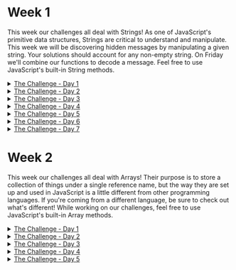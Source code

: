 # Week 1
This week our challenges all deal with Strings! As one of JavaScript's
primitive data structures, Strings are critical to understand and manipulate.
This week we will be discovering hidden messages by manipulating a given
string. Your solutions should account for any non-empty string. On Friday we'll
combine our functions to decode a message.
Feel free to use JavaScript's built-in String methods.
<details>
<summary><a href="https://blog.barbaralaw.me/huntober-2022-day-1">The Challenge - Day 1</a></summary>


    Oh no! How did this happen?! Somehow similar-looking numbers and letters have
    been confused in our document. Someone may have been messing around writing
    naughty words on a calculator. We need to get them back to normal.

    Below, find the mix-ups that have been made. Note: the confusion happened in
    both directions and was case-sensitive.

    '0' <-> 'O'      '5' <-> 'S'
    '1' <-> 'I'      '6' <-> 'G'
    '2' <-> 'Z'      '7' <-> 'L'
    '3' <-> 'E'      '8' <-> 'B'
    '4' <-> 'h'      '9' <-> 'q'

    As an example, here is how a string looks before and after the characters are
    fixed:

    "PR0-T1P #hqB: 1T'5 N1C3 T0 5AY H3770."
    implement fix function ->
    "PRO-TIP #498: IT'S NICE TO SAY HELLO."

    Please create a function that will fix a given string of this mistake before
    incalculable damage can be done!
</details>

<details>
<summary><a href="https://blog.barbaralaw.me/huntober-2022-day-2">The Challenge - Day 2</a></summary>

    This is awkward... I had a challenge planned for today, but I kept the
    computer open while I went to water my plants and came back to chaos on the
    screen. Not to worry, though! I've figured out what happened and we'll fix
    it today, ready to get back to our main decoding functions tomorrow.

    It turns out that a cat snuck in the house and decided to do some typing
    while I was away from my desk. Lucky break though, somehow the last key the
        cat managed to type was a lowercase 'c', and it also somehow managed to
        be the only lowercase 'c' the cat typed.

    If we remove everything up to and including that first 'c' we'll be at a
    great starting point! Go ahead and scrap all that cat scratch from the
    string below.
    
    "af)|Cz>:CGAHY1_2+(OHYYTM!2vka,&yAlWJ3.r&ZVs4F5&bEa<1r1_nlsR!eA-dOUmgwd2=CE7?ynnl+KQf8lW8u4/Nh1|D7SK2uYz-Y
    $YD)q.VmLD-&P(lL=:HDMA1!?_R#P,V3bKLqUp_t.X:_dM<Mr9zQ~fKJOBDF&Qjen=d
    ZAR8ze5g-gj@aZ/I:M:!.IBXLq@vN&8L7oH,
    /0RFtH+.7%eXtM/mxV7*%0Hj.?FSm.Kh8=@jlUJ_S.ApQzye-xB7ZVA2AwEaxTa_snPX?>D5th&Ag/9)7%#uMN=J<h!#prB=:CI;U_.T5*#rb)9q<ht~W<BOmQlmy.<8EqIlR(Gh~~$zmW;Y$7dn-$bW1jf%PL),krpzE
    LQwsG;EQ;l:Z;+6#.3)KDA+s#k#YMmUhm% 2KB)GqR
    U@4B>+A9Vh62@:&SNKVas5%&N6Oz!s/%7(Pd1xWy#Kv>uqyX=VEyHbe-64|ex^&
    2W(gD=>FT*?tMZO$(+B8uTj,DU2~QST(B|xls=9kzN|:4hXt~:R4|nir,6RN8fg~3!3!^!yWZ)bE@SI.zV5Z%V9Qf_^
    4az$?wqtWrRu+1aS9<%I=!xW.:ps
    f).($Qz9s;8:uxVqJN9K$42NG(0=j)wZ&U1oB?v^7WVP6QE6-?L;^aglPd5dHO(L2TT5+$NeK-P;js-UAiWCI7>Yr&8|md-X)U=%IpuY)9iymv~
    _S^ ,&0|(22&(mIcux_4a196w^FN78kz2kX1k&Psc53d
    ctbl?Eek!kX7Ii.QR~M11<T!,w^xHVn4^Q=HH4#)=AevEek!ux_4a196w^FN7Eek!8kz2kX1k&Psc53d
    ctbl?kX7Ii.QR~M11<T!,w^xHVn4^Q=HH4#)=AEek!Eek!cvEek!MABf|bEek!dPLpPhh=>%UH<%/^H;8gSAkhmUCu:K?*jzEek!LYC/:E*RU=|s7jWDf8z7-zFqS<Ntoav?m8<Q(1ur3Dpd)(XjY1pE)but>eG@QfEek!$Wx8NRZgmQ5t2
    kJd,?_R@%muEJBTdQ0-%mHHW20i8wqMK~Co^w?34ag9idsTeXgfqy4IEek!z7Q?Q)nG~5@~ieY_B=6!
    sVk~=Ts3T>j/ZAS)AKX3zOocGL
    icK#-x0Eek!yE+2*fz.4&%<>:RHx/B+IFRG*AK1Hn*PQZpEek!v;ZUzWcJC%lym^:+;GcC!qt@nS5SQEek!ikESbYI#-A.Sv
    .ksat s'worrEek!Eek!omot Eek!rof rebmeEek!merEek! Eek!ot deeEek!n uoy tahw
    si enEek!o tsrif siht sedisEek!eb gnirtsbus hcae ni retEek!carahc tsrifEek!
    eEek!Eek!hT .'V' *esaEek!crewEek!ol* nEek!Eek!o pu Eek!gnirts Eek!siEek!ht
    tilpEek!S"


    Done it? Awesome. Next, it's just a simple matter of undoing what happens
    when a preschooler dumps a bucket of LEGO blocks on the keyboard. Kids,
    amiright? You'll want to remove all the instances of the word 'Eek!' in the
    remaining string please (case sensitive, of course).

    Oh, I also forgot that I accidentally reversed the whole string too. Flip
    it back around after you've dealt with the 'Eek!'s, if you will.

    It should be looking a lot better now. I left the instructions for what to
    do now at the start of the remaining string. Do what it says and save the
        answer somewhere safe for tomorrow's challenge - it's key info.

    Thanks for helping clean up this mess! 🧹 See you tomorrow!

</details>

<details>
<summary><a href="https://blog.barbaralaw.me/huntober-2022-day-3">The Challenge - Day 3</a></summary>

    This week we will be discovering hidden messages by manipulating a given
    string. Your solutions should account for any non-empty string. On Friday we'll
    combine our functions to decode a message.

    Yesterday you should have come up with a few specific characters that we'll
    need today. Let's refer to those as our key characters.

    We need to create a function that will replace any instances of any of the key
    characters in a given string with an empty space (' '). See below for an
    example with an example set of key characters.

    Remember to keep your code somewhere safe, as you'll need it to decrypt this
    week's message!

    example key characters -> 'A','_','K','E','Y','!'

    input: 'AyouEcould!thinkKthisAisYhard_toYreadKbeforeYreplacingEthe_keyYcharacters'
     implement key replacement function
    output: ' you could think this is hard to read before replacing the key characters'

    You didn't think I'd just give you the key for the week and let you skip Day 2, did you?


</details>

<details>
<summary><a href="https://blog.barbaralaw.me/huntober-2022-day-4">The Challenge - Day 4</a></summary>

    Today's challenge is minor to give you all a bit of a break halfway through the
    challenge week, but there are a couple of side quests I'm going to throw out
    for those with extra time on their hands.

    So far we've swapped out calculator characters, cleaned up after a cat and a
    preschooler, and placed some spaces. Today is simple! Given a string, reverse
    it. Any details like whitespace, letter casing, or punctuation should be
    preserved and flipped along with the rest of the string. For example:

    "   The white space at the beginning of this string doesn't match the
    whitespace at the end. " // reverse it " .dne eht ta ecapsetihw eht hctam
    t'nseod gnirts siht fo gninnigeb eht ta ecaps etihw ehT   "

    🏅 Some extra work

    By now you should have written a function for each day so far. If not, go back
    and finish those up! Here are some things I'd suggest doing to build a deeper
    understanding of Strings and their manipulation:

    Explain your functions. Practice talking through your code.  Check your
    function, parameter, and variable names. Good code should be clear to follow
    and should document itself.  Rewrite your functions, taking a different
    approach. If you used String methods, try looping, and vice versa. Solve the
    problem via an alternate route and look for pros and cons of each.  If you
    haven't yet, use the 4 functions you have so far (in order, Calculator fix ->
    Use the Day 2 key to add spaces -> Reverse the string), on our secret message.
    Compare your answer so far with others!

</details>

<details>
<summary><a href="https://blog.barbaralaw.me/huntober-2022-day-5">The Challenge - Day 5</a></summary>

    So, I may have bitten off a bit more than I can chew this week. Will you
    help me out?

    My friend has invented a 'Best Cat-Themed Pun of a TV Show Title Ever'
    award and I promised I'd help her with the submissions. The problem is, I
    didn't realize just how much help she would need whittling down the
    submissions to the finalists. Between work, family, and Huntober, I just
    don't have time to get the final list over to her. Can you help?

    Here is a comma-separated list of the submissions:

    "The Pawshank Redemption,Caturday Night Live,Only Meworders in the
    Building,I Love Mewcy, Mewsummer Meowders,The Golden Purrs, Purrlandia
    ,Meowpardy, Meowstery Science Theater: Purrthousand, Amewican Idol,Dog
    City,Doctor Mew , The Meowing Fed,Mew Peter,The Vicar of Dogley,
    Kittens,Meownton Abbey,Pets and the Kitty,Dogis and Bonehead,Pawlty Meowers
    ,The Meowpet Show,Barkos,The Catbert Purrport,The Pawffice,The Dogford
    Files, Battlestar Catlactica,Catlumbo,SpongeDog Squarepants,NYPD Mew
    ,Fluffy the Meowpire Purrer,The Inbemewners,Meowder She Wrote,Paw &
    Order,30 Dog, Pawvatar: The Last Meowbender,The Pawnight Show,Arrested
    Dogvelopment,Furiends,Mewie,Curb Your Dogthusiasm,Teenage Mewtant Ninja
    Turtles,Phineas and Purrb,Paw Trek, Paw Trek: The Next Mewination, Twin
    Mewks, *C*A*T*S*,DogTales, Game of Bones, House of the Meowgon,The
    Purrlight Zone,Breaking Bone,The Meowre,The Dogpranos,The Rings of Meower,
    The KIT Crowd,Strangepaw Things ,Catman: The Animeowted Series,Meowter Call
    Saul,Mewgerton ,Obark,Mewphoria,La Casa de Pawpel,Rick & Meowty,Amewican
    Purror Story, Mewcifer,PawndaVision,Dogxter,The Meowndalorian, Dog
    Lasso,Bark,Meowdern Pawmily , Meowtlander,Bone Mirror,Barks and
    Recreation,How to Get Away with Meowder,Boneland ,Meowther
    Ted,Mewtopia,Mewey,The Mewkie Meowse Doghouse,Mewster Rogers' Neighborhood"

    There are some very strict rules that the pun submissions had to follow. I
    need to know which of these cat puns made the cut. I promise tomorrow we'll
    get back to decoding our secret message, and coincidentally, I'm pretty
    sure the number of these puns that met the criteria will match a key
    sequence value we'll need tomorrow. Isn't that lucky?

    Here are the rules these submissions had to follow:
    * No empty spaces at the start or end of the submission (my friend can't
      stand when people don't follow directions)
    * Cannot contain 'dog', 'bark', or 'bone' in any combination of upper or
      lower case (canine trolling can't be stopped)
    * Total length of pun cannot be a multiple of 5 (this includes spaces and
      punctuation)
    * The sum of the charCodes of the 1st and last characters must be odd (my
      friend's a bit of a character, but she's great once you get to know her)
    * Character directly after the middle of the string may not be 'e' (For
      example the character to check in even-length string center is t, for odd
      an example would be weird -> 'r')
    * Must have an even number of lowercase letters (do not count punctuation
      or spaces as letters)
    * Must have at least 2 capital letters (honestly, I'm a little worried
      these requirements are too strict)
    * Must not contain a capital 'S' (definitely too strict. What does S even
      have to do with cat puns?)

    Send me a DM of the puns that made the cut on Twitter, and go ahead and
    save the final count to use tomorrow. Thanks!
</details>

<details>
<summary><a href="https://blog.barbaralaw.me/huntober-2022-day-6">The Challenge - Day 6</a></summary>

    Thanks for all your help yesterday, you guys are cool cats! Today's challenge
    will have you removing decoy characters from a string.

    Write a function that, when given a non-empty string, and positive integer X,
    removes every Xth character from the string. Counting should begin from the
    first element in the string and should continue in that pattern until the end
    of the string.

    For example:

        -For the string below and 4 "Thies its H alltowe!en!? Th#is Tis
        GHalolomeen$!" -remove decoy strings "This is Halloween! This is
        Halloween!"

        -For the string below and 5 "The LBachyelor^ is ma tehrrib le tpelev!isioOn
        sh8ow." -remove decoy strings and preach 🙌 "The Bachelor is a terrible
        television show."

    🧩 Start Putting it Together

    Tomorrow is day 7 of 7, and you'll be receiving a final function assignment as
    well as the task of putting all of your other functions from the week together
    in sequence.

    If you like, you can get started on piecing together your functions today.
    Please remember that the functions must be performed on the provided string in
    order. If you do things out of order it will get messy very fast.

    It is totally up to you how you want to organize your code. Some may choose to
    create a master decoding function that calls each helper function as needed,
    while others may prefer to chain the function calls separately. Up to you.

    Note: Day 2 and Day 5 were side-projects, and their real purpose was to provide
    you with inputs for this final decoding. Day 2's key characters and Day 5's
    final count will be used as arguments for Day 3 and Day 6's functions,
    respectively.

    Here's the encrypted string for the week, enjoy!
    https://blog.barbaralaw.me/huntober-2022-day-6

    encryptedMsg =
    "e!!Igv)t5lltBcvbdeDH3dVw!OOtI#Aa.ZMDu7WYpP^VVjDc4I50iv#ylhgmQfs"

    Do any of you have any guesses about what the message could be? I think it'll
    stay unsolved until tomorrow, but who knows?
</details>

<details>
<summary><a href="https://blog.barbaralaw.me/huntober-2022-day-7">The Challenge - Day 7</a></summary>

    Oooh, yeah! Here it is, the final function you'll need in your string-decoding
    arsenal this week. Today's challenge might not be too trying after all the
    others, but you never know!

    Today you'll need to create a function that swaps each letter of the alphabet
    for its opposite. A letter's opposite is one that, if the alphabet were flipped
        Z-A, would be the same number of letters in, and which would also have the
        opposite case.

    Examples:

    'A'  // first letter of the alphabet, uppercase 'z'  // last letter of the
    alphabet, lowercase

    'p'  // 16th letter of the alphabet, lowercase 'K'  // 16th letter from *end*
    of alphabet, uppercase

    'vCZNKOV: 0 MFNYVI LI KFMXGFZGRLM XSZMTVH' // function replaces letters with
    opposites 'Example: 0 number or punctuation changes'

    Do me a favor and try to solve it a couple of different ways to see which you
    preferred and why.

    🧩 Put it all Together

    Finally! We have every function needed to decode the gobbledygook I shared a
    week ago! Some of you already figured it out yesterday (bravo!), but let's
    pretend you didn't.

    Please use the daily functions, in order, to decode the week's secret message.
    Then, when you feel good about your result, go ahead and tweet the string with
    no explanation and #huntober2022, you earned it.

    Two things to note:

    It's very important that the functions are called in the order they were given
    (e.g. Day 1 first, Day 7 last), as any deviation could throw things far out of
    whack Day 2 and Day 5 weren't designed to be part of this overall decoder. The
    answers you got on those days should be used as inputs for Days 3 & 6
    respectively

</details>

# Week 2

This week our challenges all deal with Arrays! Their purpose is to store a
collection of things under a single reference name, but the way they are set up
and used in JavaScript is a little different from other programming languages.
If you're coming from a different language, be sure to check out what's
different! While working on our challenges, feel free to use JavaScript's
built-in Array methods.

<details>
<summary><a href="https://blog.barbaralaw.me/huntober-2022-day-8">The Challenge - Day 1</a></summary>
    Do you know how to compare arrays? Not sure? Don't worry, you'll figure it
    out...

    Today's task is to write a function that will check equality between 2
    arrays with a particular structure.

    The arrays will:

    Be of equal size Will each contain some number (X) arrays Each inner array
    will contain that same number (X) primitive elements All the nested
    primitives within each array must strictly match to return a true result.
    Any mismatches will return false.

    For example:

        // each of these arrays have 3 nested arrays of 3 strings each
        const arr1 = [['a','b','c'],['d','e','f'],['g','h','i']]
        const arr2 = [['a','b','c'],['d','e','f'],['g','h','i']]
        const arr3 = [['a','B','c'],['d','E','f'],['g','H','i']]
        const arr4 = [['a','b','c'],['g','h','i'],['d','e','f']]

        // if we were to use our function to compare all the possible pairs
        // ONLY arr1 vs arr2 would return true

        checkEquality(arr1, arr2) => true
        checkEquality(arr1, arr3) => false
        checkEquality(arr1, arr4) => false
        // etc.

    Good luck! Check back tomorrow for the next challenge of the week!
</details>

<details>
<summary><a href="https://blog.barbaralaw.me/huntober-2022-day-9">The Challenge - Day 2</a></summary>

    So it turns out that some of the information I stored ever-so-safely in arrays
    just isn't looking right. I'm not going to be happy until it feels right, you
    know what I mean? Could you help me rearrange things a bit?

    I need twin functions, a function that swaps a given primitive value in a given
    1-dimensional array to an index to the left, and another that swaps it to the
    right.

    Some things to note:

    If the given value is on the edge of the array and can't move in that
    direction, don't move it.  The array passed in should be mutated by this
    function. Scandalous, I know.
    Example:

        myArray = ['abc', 'xyz', 1, 2, 'Hey!']

        // call move left function with 'xyz' and myArray as arguments
        console.log(myArray)   // ['xyz', 'abc', 1, 2, 'Hey!']

        // call move left function again, same arguments
        // Note that 'xyz' is already as far left as it can go
        console.log(myArray) // ['xyz', 'abc', 1, 2, 'Hey!'] no change

        // call move right function this time, with 2 and myArray as arguments
        console.log(myArray) // ['xyz', 'abc', 1, 'Hey!', 2]

        // call move right function again, same arguments
        // Note that 2 is already as far right as it can go
        console.log(myArray) // ['xyz', 'abc', 1, 'Hey!', 2] no change

    Got it? Great! I can't wait to get moving things around.
</details>
<details>
<summary><a href="https://blog.barbaralaw.me/huntober-2022-day-10">The Challenge - Day 3</a></summary>

    Today's challenge is a bit of a tangent, but I think it's pretty powerful.
    It's inspired by my favorite Codewars kata ever, Moving Zeros To The End.
    This is my favorite kata because the first time I did it, my approach was
    so convoluted compared to the top-voted solution, which was a thing of
    beautiful simplicity. I think the moment I saw that solution something
    clicked for me and I realized the power of the built-in Javascript methods.

    Today I'd like you to write a function that takes in a given array of
    strings and move any entries containing the letter 'a' to the front, and
    then move any entries that have over 3 characters to the back. Please
    preserve the order of things while you do this!

    Example:

        myArr = ['hi', 'hello', 'howdy', 'hola', 'hej', 'hallo', 'heyyy']
        // move things around
        => ['hola', 'hallo', 'hi', 'hej', 'hello', 'howdy', 'heyyy']

    Have fun!
</details>

<details>
<summary><a href="https://blog.barbaralaw.me/huntober-2022-day-11">The Challenge - Day 4</a></summary>

    Imagine, if you will, an array with length X, with each of its entries having X
    number of primitives as their entries. Now imagine it arranged as a grid.

    // for the less imaginative among us :)
    [[0,1,2],[3,4,5],[6,7,8]]

    // as a grid
    [
        [0,1,2],
        [3,4,5],
        [6,7,8]
    ]

    Still with me? I hope so! Today I need your help moving some things around
    again. I'm always rearranging.

    Please write twin functions that each take in a given value that will only
    appear once within a given array of a similar structure to the one described
    above, which will either move that value up one row or down one row in the
    array, keeping its same horizontal position. It will essentially swap places
    with whatever was where it needed to be. Just like in Day 2, don't do anything
    if the given value is already as high or low as it can get.

    Oh, and go ahead and mutate the given array. We're livin' on the wild side!

    Examples:

    myGrid = [['a', 'b', 'c'], ['d', 'e', 'f'], ['g', 'h', 'i']]

    // call move up function with 'h' and myGrid
    console.log(myGrid) = [['a', 'b', 'c'], ['d', 'h', 'f'], ['g', 'e', 'i']]

    // call move up function again, same arguments
    console.log(myGrid) = [['a', 'h', 'c'], ['d', 'b', 'f'], ['g', 'e', 'i']]

    // call move up function again, same arguments
    // Note that 'h' is already as far left as it can go
    console.log(myGrid) = [['a', 'h', 'c'], ['d', 'b', 'f'], ['g', 'e', 'i']]

    // call move down function this time, with 'f' and myGrid as arguments
    console.log(myGrid) = [['a', 'h', 'c'], ['d', 'b', 'i'], ['g', 'e', 'f']]

    // call move down function again, same arguments
    // Note that 'f' is already as far down as it can go
    console.log(myGrid) = [['a', 'h', 'c'], ['d', 'b', 'i'], ['g', 'e', 'f']]

    Good luck, see you tomorrow!

</details>

<details>
<summary><a href="https://blog.barbaralaw.me/huntober-2022-day-12">The Challenge - Day 5</a></summary>

    Have you ever seen something at the store and thought to yourself, "I could
    make that myself"? If you have, then you may have noticed that sometimes just
    because we can do a thing ourselves, it might not be the best idea.

    Sure, sometimes your Do It Yourself version is perfection and everything you
    could've dreamed of, but not always. Sometimes the item you could've bought
    cost less than the supplies you ended up buying to make it yourself, sometimes
    the store item had features you couldn't DIY or the quality was much better
    than what you ended up with. It's not uncommon.

    If you've not had an opportunity to learn this life lesson yet, or if you
    haven't transferred that lesson over to your code yet, don't despair! You're
    about to learn.

    Today your challenge is 2-parts: first, the DIY, and then the 'store-bought'.

    1. Please create a function that will take in an array like we've been working
       with all week (X-inner arrays of X-primitive values each) and shuffle it up
       in place. Do your best to have a thorough, random shuffle in a single call
       of your function.  Don't move on to part 2 until you've done part 1!

    2. You're probably feeling pretty good about your shuffle function and I'm
       betting it's amazing. How long did it take? Your second task today is to
       google how to shuffle a 2D array and read about why some approaches are
       better than others. Find a shuffle method that you like. How does it compare
       in speed, randomness, and thoroughness to yours?  My goal with this
       challenge is to hopefully show you that often finding a method or other code
       online is not only OK, but a time-saver and sometimes better than what you
       could've done yourself! If you walk away with that knowledge, I'm a happy
       camper.

    See you tomorrow!

</details>
